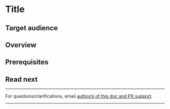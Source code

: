 # Title
<!-- 
Replace "Title" with your title 
-->

## Target audience
<!-- 
Select one the following:

PX Engineering team
PX Engineering and Payments PM teams
Developers and PMs contributing code or docs to PX
-->

## Overview
<!-- 
In a sentence or two, explain what the reader will understand by reading this page and why that may be useful.
-->

## Prerequisites
<!-- 
List references to other docs that the reader may benefit by reading first, before reading the current doc.  For example, before reading a doc on PSD2 design, reading about what the PSD2 scenario and business context will be helpful.
-->

<!--
Core of the content goes here with more headings and subheadings
-->

## Read next 
<!-- 
Optionally, list references to other docs that the reader may want to read next
--> 

---
For questions/clarifications, email [author/s of this doc and PX support](mailto:mccordmatt@microsoft.com?cc=PXSupport@microsoft.com&subject=Docs%20-%20development/doc-template.md).
<!--
- Replace "mccordmatt" with the document owner's alias
- Replace "development/doc-template.md" with the actual file name
-->

---